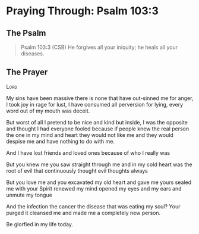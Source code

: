 # Praying Through: Psalm 103:3

## The Psalm

>Psalm 103:3 (CSB) He forgives all your iniquity; he heals all your diseases. 

## The Prayer

<div style="font-variant: small-caps;">
Lord
</div>


My sins have been massive
  there is none that have out-sinned me
  for anger, I took joy in rage
  for lust, I have consumed all perversion
  for lying, every word out of my mouth was deceit.

But worst of all
  I pretend to be nice and kind
  but inside, I was the opposite
  and thought I had everyone fooled
  because if people knew the real person
  the one in my mind and heart
  they would not like me
  and they would despise me
  and have nothing to do with me.

And I have lost friends
  and loved ones
  because of who I really was

But you knew me
  you saw straight through me
  and in my cold heart
  was the root of evil
  that continuously thought evil thoughts
  always

But you love me
  and you excavated my old heart
  and gave me yours
  sealed me with your Spirit
  renewed my mind
  opened my eyes
  and my ears
  and unmute my tongue

And the infection
  the cancer
  the disease
  that was eating my soul?
  Your purged it
  cleansed me
  and made me a completely new person.

Be glorfied in my life today.

